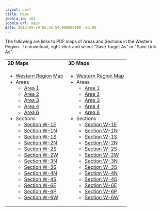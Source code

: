 ```yaml
---
layout: post
title: Maps
joomla_id: 163
joomla_url: maps
date: 2012-09-29 06:58:54.000000000 -06:00
---
```

<p>The following are links to PDF maps of Areas and Sections in the Western Region.&nbsp; To download, right-click and select "Save Target As" or "Save Link As".</p>
<table style="width: 100%;" border="0" cellpadding="0" cellspacing="0">
<tbody>
<tr>
<td width="50%"><b>2D Maps</b></td>
<td width="50%"><b>3D Maps</b></td>
</tr>
<tr>
<td width="50%"><span>
<ul>
<li><a href="{{site.baseurl}}/resources/maps/Maps/Western%20Region%20Sections.pdf">Western Region Map</a></li>
<li>Areas
<ul>
<li><a href="{{site.baseurl}}/resources/maps/Maps/Area/Area%201.pdf">Area 1</a></li>
<li><a href="{{site.baseurl}}/resources/maps/Maps/Area/Area%202.pdf">Area 2</a></li>
<li><a href="{{site.baseurl}}/resources/maps/Maps/Area/Area%203.pdf">Area 3</a></li>
<li><a href="{{site.baseurl}}/resources/maps/Maps/Area/Area%204.pdf">Area 4</a></li>
<li><a href="{{site.baseurl}}/resources/maps/Maps/Area/Area%206.pdf">Area 6</a></li>
</ul>
</li>
<li>Sections
<ul>
<li><a href="{{site.baseurl}}/resources/maps/Maps/Sections/Section%20W-1E.pdf">Section W-1E</a></li>
<li><a href="{{site.baseurl}}/resources/maps/Maps/Sections/Section%20W-1N.pdf">Section W-1N</a></li>
<li><a href="{{site.baseurl}}/resources/maps/Maps/Sections/Section%20W-1S.pdf">Section W-1S</a></li>
<li><a href="{{site.baseurl}}/resources/maps/Maps/Sections/Section%20W-2N.pdf">Section W-2N</a></li>
<li><a href="{{site.baseurl}}/resources/maps/Maps/Sections/Section%20W-2S.pdf">Section W-2S</a></li>
<li><a href="{{site.baseurl}}/resources/maps/Maps/Sections/Section%20W-2W.pdf">Section W-2W</a></li>
<li><a href="{{site.baseurl}}/resources/maps/Maps/Sections/Section%20W-3N.pdf">Section W-3N</a></li>
<li><a href="{{site.baseurl}}/resources/maps/Maps/Sections/Section%20W-3S.pdf">Section W-3S</a></li>
<li><a href="{{site.baseurl}}/resources/maps/Maps/Sections/Section%20W-4N.pdf">Section W-4N</a></li>
<li><a href="{{site.baseurl}}/resources/maps/Maps/Sections/Section%20W-4S.pdf">Section W-4S</a></li>
<li><a href="{{site.baseurl}}/resources/maps/Maps/Sections/Section%20W-6E.pdf">Section W-6E</a></li>
<li><a href="{{site.baseurl}}/resources/maps/Maps/Sections/Section%20W-6P.pdf">Section W-6P</a></li>
<li><a href="{{site.baseurl}}/resources/maps/Maps/Sections/Section%20W-6W.pdf">Section W-6W</a></li>
</ul>
</li>
</ul>
</span></td>
<td width="50%">
<ul>
<li><a href="{{site.baseurl}}/resources/maps/Maps/Western%20Region%20Sections%203D.pdf">Western Region Map</a></li>
<li>Areas
<ul>
<li><a href="{{site.baseurl}}/resources/maps/Maps/Area/Area%201%203D.pdf">Area 1</a></li>
<li><a href="{{site.baseurl}}/resources/maps/Maps/Area/Area%202%203D.pdf">Area 2</a></li>
<li><a href="{{site.baseurl}}/resources/maps/Maps/Area/Area%203%203D.pdf">Area 3</a></li>
<li><a href="{{site.baseurl}}/resources/maps/Maps/Area/Area%204%203D.pdf">Area 4</a></li>
<li><a href="{{site.baseurl}}/resources/maps/Maps/Area/Area%206%203D.pdf">Area 6</a></li>
</ul>
</li>
<li>Sections
<ul>
<li><a href="{{site.baseurl}}/resources/maps/Maps/Sections/Section%20W-1E%203D.pdf">Section W-1E</a></li>
<li><a href="{{site.baseurl}}/resources/maps/Maps/Sections/Section%20W-1N%203D.pdf">Section W-1N</a></li>
<li><a href="{{site.baseurl}}/resources/maps/Maps/Sections/Section%20W-1S%203D.pdf">Section W-1S</a></li>
<li><a href="{{site.baseurl}}/resources/maps/Maps/Sections/Section%20W-2N%203D.pdf">Section W-2N</a></li>
<li><a href="{{site.baseurl}}/resources/maps/Maps/Sections/Section%20W-2S%203D.pdf">Section W-2S</a></li>
<li><a href="{{site.baseurl}}/resources/maps/Maps/Sections/Section%20W-2W%203D.pdf">Section W-2W</a></li>
<li><a href="{{site.baseurl}}/resources/maps/Maps/Sections/Section%20W-3N%203D.pdf">Section W-3N</a></li>
<li><a href="{{site.baseurl}}/resources/maps/Maps/Sections/Section%20W-3S%203D.pdf">Section W-3S</a></li>
<li><a href="{{site.baseurl}}/resources/maps/Maps/Sections/Section%20W-4N%203D.pdf">Section W-4N</a></li>
<li><a href="{{site.baseurl}}/resources/maps/Maps/Sections/Section%20W-4S%203D.pdf">Section W-4S</a></li>
<li><a href="{{site.baseurl}}/resources/maps/Maps/Sections/Section%20W-6E%203D.pdf">Section W-6E</a></li>
<li><a href="{{site.baseurl}}/resources/maps/Maps/Sections/Section%20W-6P%203D.pdf">Section W-6P</a></li>
<li><a href="{{site.baseurl}}/resources/maps/Maps/Sections/Section%20W-6W%203D.pdf">Section W-6W</a></li>
</ul>
</li>
</ul>
</td>
</tr>
</tbody>
</table>
